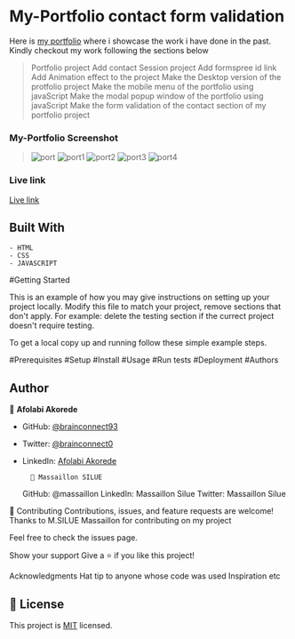# My-Portfolio contact form validation

Here is [my portfolio](https://brainconnect93.github.io/My-Portfolio/) where i showcase the work i have done in the past. 
Kindly checkout my work following the sections below

> Portfolio project
> Add contact Session project
> Add formspree id link
> Add Animation effect to the project
> Make the Desktop version of the protfolio project
> Make the mobile menu of the portfolio using javaScript
> Make the modal popup window of the portfolio using javaScript
> Make the form validation of the contact section of my portfolio project

### My-Portfolio Screenshot
> ![port](https://user-images.githubusercontent.com/78634841/188437174-b405b63b-6551-44ee-9505-5b0cfb304499.png)
![port1](https://user-images.githubusercontent.com/78634841/188437189-265211be-d976-4df5-b0cc-acbbfd7c7cff.png)
![port2](https://user-images.githubusercontent.com/78634841/188437206-06bc0030-f74f-41aa-a470-5a01b9017c65.png)
![port3](https://user-images.githubusercontent.com/78634841/188437233-ea2e508d-137a-47aa-97b8-6197c36ab7ce.png)
![port4](https://user-images.githubusercontent.com/78634841/188437246-16f7636d-b519-4586-8652-00d998d1cd35.png)



### Live link
[Live link](https://brainconnect93.github.io/My-Portfolio/)


## Built With

    - HTML
    - CSS
    - JAVASCRIPT

#Getting Started

This is an example of how you may give instructions on setting up your project locally. Modify this file to match your project, remove sections that don't apply. For example: delete the testing section if the currect project doesn't require testing.

To get a local copy up and running follow these simple example steps.

#Prerequisites
#Setup
#Install
#Usage
#Run tests
#Deployment
#Authors
## Author
👤 **Afolabi Akorede**

- GitHub: [@brainconnect93](https://github.com/brainconnect93)
- Twitter: [@brainconnect0](https://twitter.com/brainconnect0)
- LinkedIn: [Afolabi Akorede](https://linkedin.com/in/brainconnect93)

        👤 Massaillon SILUE

    GitHub: @massaillon
    LinkedIn: Massaillon Silue
    Twitter: Massaillon Silue

🤝 Contributing
Contributions, issues, and feature requests are welcome!
Thanks to M.SILUE Massaillon for contributing on my project

Feel free to check the issues page.

Show your support
Give a ⭐️ if you like this project!

Acknowledgments
Hat tip to anyone whose code was used
Inspiration
etc


## 📝 License

This project is [MIT](./MIT.md) licensed.
